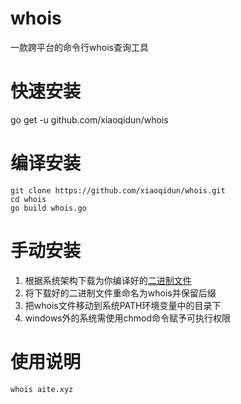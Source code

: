 # whois
一款跨平台的命令行whois查询工具
# 快速安装
go get -u github.com/xiaoqidun/whois
# 编译安装
```
git clone https://github.com/xiaoqidun/whois.git
cd whois
go build whois.go
```
# 手动安装
1. 根据系统架构下载为你编译好的[二进制文件](https://github.com/xiaoqidun/whois/releases)
2. 将下载好的二进制文件重命名为whois并保留后缀
3. 把whois文件移动到系统PATH环境变量中的目录下
4. windows外的系统需使用chmod命令赋予可执行权限
# 使用说明
```shell script
whois aite.xyz
```